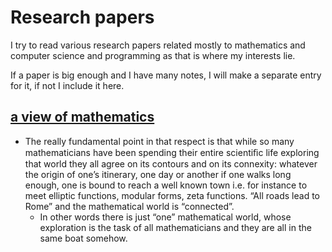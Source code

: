 # Research papers
I try to read various research papers related mostly to mathematics and computer science and programming as that is where my interests lie.  

If a paper is big enough and I have many notes, I will make a separate entry for it, if not I include it here. 

## [a view of mathematics](http://www.alainconnes.org/docs/maths.pdf)

 - The really fundamental point in that respect is that while so many mathematicians have been spending their entire scientiﬁc life exploring that world they all agree on its contours and on its connexity: whatever the origin of one’s itinerary, one day or another if one walks long enough, one is bound to reach a well known town i.e. for instance to meet elliptic functions, modular forms, zeta functions. “All roads lead to Rome” and the mathematical world is “connected”.
	- In other words there is just “one” mathematical world, whose exploration is the task of all mathematicians and they are all in the same boat somehow.
